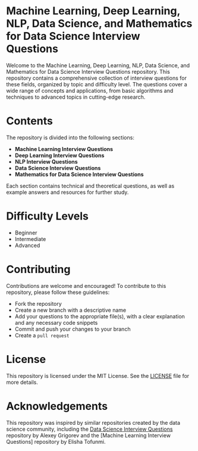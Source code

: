 # Machine Learning, Deep Learning, NLP, Data Science, and Mathematics for Data Science Interview Questions
Welcome to the Machine Learning, Deep Learning, NLP, Data Science, and Mathematics for Data Science Interview Questions repository. This repository contains a comprehensive collection of interview questions for these fields, organized by topic and difficulty level. The questions cover a wide range of concepts and applications, from basic algorithms and techniques to advanced topics in cutting-edge research.


# Contents
The repository is divided into the following sections:

- **Machine Learning Interview Questions**
- **Deep Learning Interview Questions**
- **NLP Interview Questions**
- **Data Science Interview Questions**
- **Mathematics for Data Science Interview Questions**

Each section contains technical and theoretical questions, as well as example answers and resources for further study.

# Difficulty Levels
- Beginner
- Intermediate
- Advanced


# Contributing

Contributions are welcome and encouraged! To contribute to this repository, please follow these guidelines:

- Fork the repository
- Create a new branch with a descriptive name
- Add your questions to the appropriate file(s), with a clear explanation and any necessary code snippets
- Commit and push your changes to your branch
- Create a `pull request`

# License

This repository is licensed under the MIT License. See the [LICENSE]() file for more details.

# Acknowledgements

This repository was inspired by similar repositories created by the data science community, including the [Data Science Interview Questions]() repository by Alexey Grigorev and the [Machine Learning Interview Questions] repository by Elisha Tofunmi.
